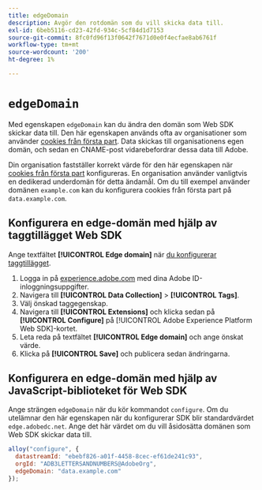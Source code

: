 ```yaml
---
title: edgeDomain
description: Avgör den rotdomän som du vill skicka data till.
exl-id: 6beb5116-cd23-42fd-934c-5cf84d1d7153
source-git-commit: 8fc0fd96f13f0642f7671d0e0f4ecfae8ab6761f
workflow-type: tm+mt
source-wordcount: '200'
ht-degree: 1%

---
```


# `edgeDomain`

Med egenskapen `edgeDomain` kan du ändra den domän som Web SDK skickar data till. Den här egenskapen används ofta av organisationer som använder [cookies från första part](https://experienceleague.adobe.com/docs/core-services/interface/administration/ec-cookies/cookies-first-party.html?lang=sv-SE). Data skickas till organisationens egen domän, och sedan en CNAME-post vidarebefordrar dessa data till Adobe.

Din organisation fastställer korrekt värde för den här egenskapen när [cookies från första part](https://experienceleague.adobe.com/docs/core-services/interface/administration/ec-cookies/cookies-first-party.html?lang=sv-SE) konfigureras. En organisation använder vanligtvis en dedikerad underdomän för detta ändamål. Om du till exempel använder domänen `example.com` kan du konfigurera cookies från första part på `data.example.com`.

## Konfigurera en edge-domän med hjälp av taggtillägget Web SDK

Ange textfältet **[!UICONTROL Edge domain]** när [du konfigurerar taggtillägget](/help/tags/extensions/client/web-sdk/web-sdk-extension-configuration.md).

1. Logga in på [experience.adobe.com](https://experience.adobe.com) med dina Adobe ID-inloggningsuppgifter.
1. Navigera till **[!UICONTROL Data Collection]** > **[!UICONTROL Tags]**.
1. Välj önskad taggegenskap.
1. Navigera till **[!UICONTROL Extensions]** och klicka sedan på **[!UICONTROL Configure]** på [!UICONTROL Adobe Experience Platform Web SDK]-kortet.
1. Leta reda på textfältet **[!UICONTROL Edge domain]** och ange önskat värde.
1. Klicka på **[!UICONTROL Save]** och publicera sedan ändringarna.

## Konfigurera en edge-domän med hjälp av JavaScript-biblioteket för Web SDK

Ange strängen `edgeDomain` när du kör kommandot `configure`. Om du utelämnar den här egenskapen när du konfigurerar SDK blir standardvärdet `edge.adobedc.net`. Ange det här värdet om du vill åsidosätta domänen som Web SDK skickar data till.

```js
alloy("configure", {
  datastreamId: "ebebf826-a01f-4458-8cec-ef61de241c93",
  orgId: "ADB3LETTERSANDNUMBERS@AdobeOrg",
  edgeDomain: "data.example.com"
});
```
